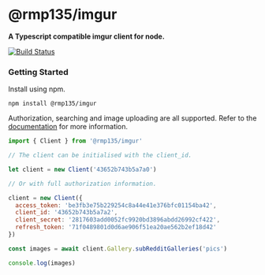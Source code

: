 # @rmp135/imgur

__A Typescript compatible imgur client for node.__

[![Build Status](https://travis-ci.org/rmp135/imgur.svg?branch=master)](https://travis-ci.org/rmp135/imgur)

### Getting Started

Install using npm.

```shell
npm install @rmp135/imgur
```

Authorization, searching and image uploading are all supported. Refer to the [documentation](https://rmp135.github.io/imgur/) for more information.

```javascript
import { Client } from '@rmp135/imgur'

// The client can be initialised with the client_id.

let client = new Client('43652b743b5a7a0')

// Or with full authorization information.

client = new Client({
  access_token: 'be3fb3e75b229254c8a44e41e376bfc01154ba42',
  client_id: '43652b743b5a7a2',
  client_secret: '2817603add0052fc9920bd3896abdd26992cf422',
  refresh_token: '71f0489801d0d6ae906f51ea20ae562b2ef18d42'
})

const images = await client.Gallery.subRedditGalleries('pics')

console.log(images)
```